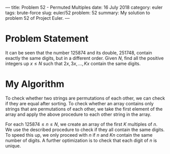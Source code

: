 ‐‐‐
title: Problem 52 - Permuted Multiples
date: 16 July 2018
category: euler
tags: brute-force
slug: euler/52
problem: 52
summary: My solution to problem 52 of Project Euler.
‐‐‐

# Problem Statement

It can be seen that the number $125874$ and its double, $251748$, contain exactly the same digits, but in a different order.
Given $N$, find all the positive integers up $x \le N$ such that $2x,3x,\ldots,Kx$ contain the same digits.

# My Algorithm

To check whether two strings are permutations of each other, we can check if they are equal after sorting.
To check whether an array contains only strings that are permutations of each other, we take the first element of the array and apply the above procedure to each other string in the array.

For each $125874 \le n \le N$, we create an array of the first $K$ multiples of $n$.
We use the described procedure to check if they all contain the same digits.
To speed this up, we only proceed with $n$ if $n$ and $Kn$ contain the same number of digits.
A further optimization is to check that each digit of $n$ is unique.
